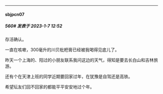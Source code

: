 

*****

####  sbjpcn07  
##### 560#       发表于 2023-1-7 12:52

存活确认。

一直在咳嗽，300毫升的川贝枇杷膏已经被我喝得见底儿了。

昨天一个上海的、阳过的小朋友联系我问这边的天气，得知是要去长白山和吉林旅游。

还有个在天津上班的同学近期要回家过年，在犹豫是自驾还是高铁。

希望坛友们回不回家的都能平平安安地过个年。

